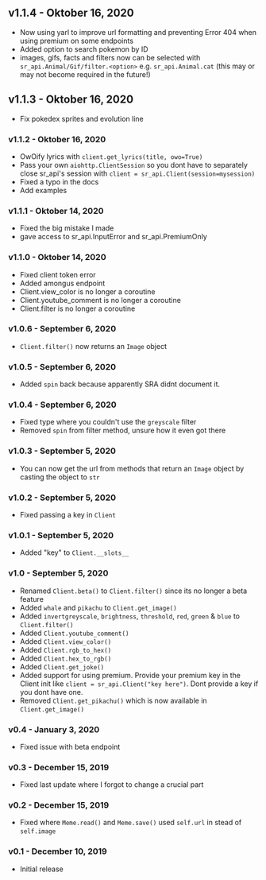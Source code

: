 ## v1.1.4 - Oktober 16, 2020
* Now using yarl to improve url formatting and preventing Error 404 when using premium on some endpoints
* Added option to search pokemon by ID
* images, gifs, facts and filters now can be selected with `sr_api.Animal/Gif/filter.<option>` e.g. `sr_api.Animal.cat` (this may or may not become required in the future!)

## v1.1.3 - Oktober 16, 2020
* Fix pokedex sprites and evolution line

### v1.1.2 - Oktober 16, 2020
* OwOify lyrics with `client.get_lyrics(title, owo=True)`
* Pass your own `aiohttp.ClientSession` so you dont have to separately close sr_api's session with `client = sr_api.Client(session=mysession)`
* Fixed a typo in the docs
* Add examples

### v1.1.1 - Oktober 14, 2020
* Fixed the big mistake I made
* gave access to sr_api.InputError and sr_api.PremiumOnly

### v1.1.0 - Oktober 14, 2020
* Fixed client token error
* Added amongus endpoint
* Client.view_color is no longer a coroutine
* Client.youtube_comment is no longer a coroutine
* Client.filter is no longer a coroutine

### v1.0.6 - September 6, 2020
* `Client.filter()` now returns an `Image` object

### v1.0.5 - September 6, 2020
* Added `spin` back because apparently SRA didnt document it.

### v1.0.4 - September 6, 2020
* Fixed type where you couldn't use the `greyscale` filter
* Removed `spin` from filter method, unsure how it even got there

### v1.0.3 - September 5, 2020
* You can now get the url from methods that return an `Image` object by casting the object to `str`

### v1.0.2 - September 5, 2020
* Fixed passing a key in `Client`

### v1.0.1 - September 5, 2020
* Added "key" to `Client.__slots__`

### v1.0 - September 5, 2020
* Renamed `Client.beta()` to `Client.filter()` since its no longer a beta feature
* Added `whale` and `pikachu` to `Client.get_image()`
* Added `invertgreyscale`, `brightness`, `threshold`, `red`, `green` & `blue` to `Client.filter()`
* Added `Client.youtube_comment()`
* Added `Client.view_color()`
* Added `Client.rgb_to_hex()`
* Added `Client.hex_to_rgb()`
* Added `Client.get_joke()`
* Added support for using premium. Provide your premium key in the Client init like `client = sr_api.Client("key here")`. Dont provide a key if you dont have one.
* Removed `Client.get_pikachu()` which is now available in `Client.get_image()`

### v0.4 - January 3, 2020
* Fixed issue with beta endpoint

### v0.3 - December 15, 2019
* Fixed last update where I forgot to change a crucial part

### v0.2 - December 15, 2019
* Fixed where `Meme.read()` and `Meme.save()` used `self.url` in stead of `self.image`

### v0.1 - December 10, 2019
* Initial release
